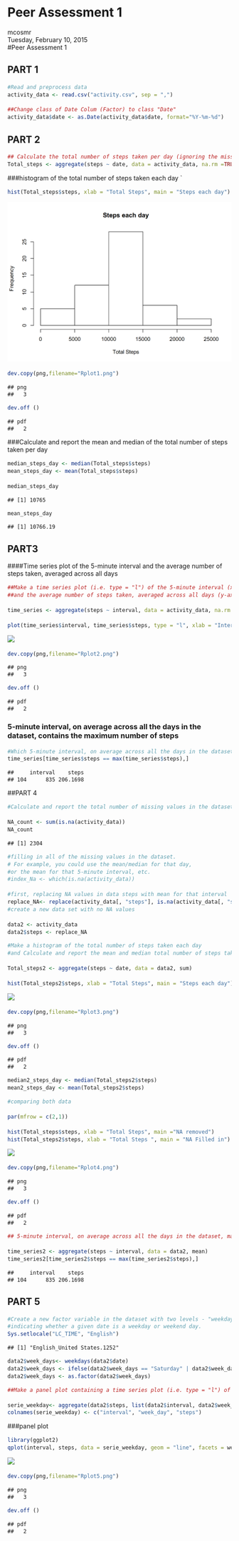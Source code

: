 # Peer Assessment 1
mcosmr  
Tuesday, February 10, 2015  
#Peer Assessment 1


## PART 1

```r
#Read and preprocess data 
activity_data <- read.csv("activity.csv", sep = ",")

##Change class of Date Colum (Factor) to class "Date"
activity_data$date <- as.Date(activity_data$date, format="%Y-%m-%d")
```
## PART 2

```r
## Calculate the total number of steps taken per day (ignoring the missing values in the dataset)
Total_steps <- aggregate(steps ~ date, data = activity_data, na.rm =TRUE, sum)
```

###histogram of the total number of steps taken each day
`

```r
hist(Total_steps$steps, xlab = "Total Steps", main = "Steps each day")
```

![](figure/hist1-1.png) 

```r
dev.copy(png,filename="Rplot1.png")
```

```
## png 
##   3
```

```r
dev.off ()
```

```
## pdf 
##   2
```
###Calculate and report the mean and median of the total number of steps taken per day
  

```r
median_steps_day <- median(Total_steps$steps)
mean_steps_day <- mean(Total_steps$steps)

median_steps_day
```

```
## [1] 10765
```

```r
mean_steps_day
```

```
## [1] 10766.19
```
## PART3
####Time series plot of the 5-minute interval and the average number of steps taken, averaged across all days 


```r
##Make a time series plot (i.e. type = "l") of the 5-minute interval (x-axis) 
##and the average number of steps taken, averaged across all days (y-axis)

time_series <- aggregate(steps ~ interval, data = activity_data, na.rm =TRUE, mean)

plot(time_series$interval, time_series$steps, type = "l", xlab = "Interval", ylab = "Average Steps")
```

![](peer_assesment1_files/figure-html/unnamed-chunk-4-1.png) 

```r
dev.copy(png,filename="Rplot2.png")
```

```
## png 
##   3
```

```r
dev.off ()
```

```
## pdf 
##   2
```
### 5-minute interval, on average across all the days in the dataset, contains the maximum number of steps


```r
#Which 5-minute interval, on average across all the days in the dataset, contains the maximum number of steps
time_series[time_series$steps == max(time_series$steps),]
```

```
##     interval    steps
## 104      835 206.1698
```

##PART 4

```r
#Calculate and report the total number of missing values in the dataset

NA_count <- sum(is.na(activity_data))
NA_count
```

```
## [1] 2304
```


```r
#filling in all of the missing values in the dataset. 
# For example, you could use the mean/median for that day,
#or the mean for that 5-minute interval, etc.
#index_Na <- which(is.na(activity_data))

#first, replacing NA values in data steps with mean for that interval
replace_NA<- replace(activity_data[, "steps"], is.na(activity_data[, "steps"])&activity_data$interval %in% time_series$interval , time_series[,"steps"])
#create a new data set with no NA values

data2 <- activity_data
data2$steps <- replace_NA
```


```r
#Make a histogram of the total number of steps taken each day 
#and Calculate and report the mean and median total number of steps taken per day.

Total_steps2 <- aggregate(steps ~ date, data = data2, sum)

hist(Total_steps2$steps, xlab = "Total Steps", main = "Steps each day")
```

![](peer_assesment1_files/figure-html/unnamed-chunk-8-1.png) 

```r
dev.copy(png,filename="Rplot3.png")
```

```
## png 
##   3
```

```r
dev.off ()
```

```
## pdf 
##   2
```

```r
median2_steps_day <- median(Total_steps2$steps)
mean2_steps_day <- mean(Total_steps2$steps)
```


```r
#comparing both data

par(mfrow = c(2,1))

hist(Total_steps$steps, xlab = "Total Steps", main ="NA removed")
hist(Total_steps2$steps, xlab = "Total Steps ", main = "NA Filled in")
```

![](peer_assesment1_files/figure-html/unnamed-chunk-9-1.png) 

```r
dev.copy(png,filename="Rplot4.png")
```

```
## png 
##   3
```

```r
dev.off ()
```

```
## pdf 
##   2
```

```r
## 5-minute interval, on average across all the days in the dataset, maximum number of steps

time_series2 <- aggregate(steps ~ interval, data = data2, mean)
time_series2[time_series2$steps == max(time_series2$steps),]
```

```
##     interval    steps
## 104      835 206.1698
```
## PART 5

```r
#Create a new factor variable in the dataset with two levels - "weekday" and "weekend" 
#indicating whether a given date is a weekday or weekend day.
Sys.setlocale("LC_TIME", "English")
```

```
## [1] "English_United States.1252"
```

```r
data2$week_days<- weekdays(data2$date)
data2$week_days <- ifelse(data2$week_days == "Saturday" | data2$week_days == "Sunday", "Weekend", "Weekday")
data2$week_days <- as.factor(data2$week_days)
```

```r
##Make a panel plot containing a time series plot (i.e. type = "l") of the 5-minute interval (x-axis) ##and the average number of steps taken, averaged across all weekday days or weekend days (y-axis). 

serie_weekday<- aggregate(data2$steps, list(data2$interval, data2$week_days), mean)
colnames(serie_weekday) <- c("interval", "week_day", "steps")
```
###panel plot

```r
library(ggplot2)
qplot(interval, steps, data = serie_weekday, geom = "line", facets = week_day~.)
```

![](peer_assesment1_files/figure-html/unnamed-chunk-12-1.png) 

```r
dev.copy(png,filename="Rplot5.png")
```

```
## png 
##   3
```

```r
dev.off ()
```

```
## pdf 
##   2
```
